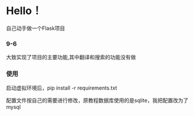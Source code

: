 <h1>Hello！</h1>
<p>自己动手做一个Flask项目<p>
<h3>9-6</h3>
<p>大致实现了项目的主要功能,其中翻译和搜索的功能没有做</p>
<h3>使用</h3>
  <p>启动虚拟环境后，pip install -r requirements.txt</p>
  <p>配置文件按自己的需要进行修改，原教程数据库使用的是sqlite，我把配置改为了mysql</p>
